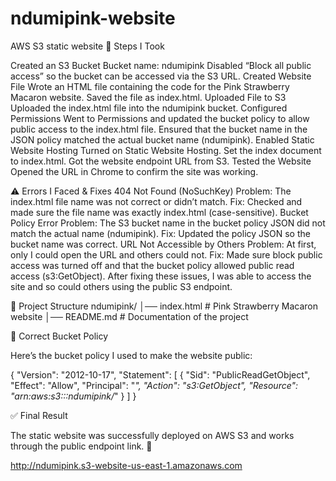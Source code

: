 # ndumipink-website
AWS S3 static website
🚀 Steps I Took

Created an S3 Bucket
Bucket name: ndumipink
Disabled “Block all public access” so the bucket can be accessed via the S3 URL.
Created Website File
Wrote an HTML file containing the code for the Pink Strawberry Macaron website.
Saved the file as index.html.
Uploaded File to S3
Uploaded the index.html file into the ndumipink bucket.
Configured Permissions
Went to Permissions and updated the bucket policy to allow public access to the index.html file.
Ensured that the bucket name in the JSON policy matched the actual bucket name (ndumipink).
Enabled Static Website Hosting
Turned on Static Website Hosting.
Set the index document to index.html.
Got the website endpoint URL from S3.
Tested the Website
Opened the URL in Chrome to confirm the site was working.

⚠️ Errors I Faced & Fixes
404 Not Found (NoSuchKey)
Problem: The index.html file name was not correct or didn’t match.
Fix: Checked and made sure the file name was exactly index.html (case-sensitive).
Bucket Policy Error
Problem: The S3 bucket name in the bucket policy JSON did not match the actual name (ndumipink).
Fix: Updated the policy JSON so the bucket name was correct.
URL Not Accessible by Others
Problem: At first, only I could open the URL and others could not.
Fix: Made sure block public access was turned off and that the bucket policy allowed public read access (s3:GetObject).
After fixing these issues, I was able to access the site and so could others using the public S3 endpoint.

📂 Project Structure
ndumipink/
│── index.html   # Pink Strawberry Macaron website
│── README.md    # Documentation of the project

📜 Correct Bucket Policy

Here’s the bucket policy I used to make the website public:

{
  "Version": "2012-10-17",
  "Statement": [
    {
      "Sid": "PublicReadGetObject",
      "Effect": "Allow",
      "Principal": "*",
      "Action": "s3:GetObject",
      "Resource": "arn:aws:s3:::ndumipink/*"
    }
  ]
}

✅ Final Result

The static website was successfully deployed on AWS S3 and works through the public endpoint link. 🎉


http://ndumipink.s3-website-us-east-1.amazonaws.com
